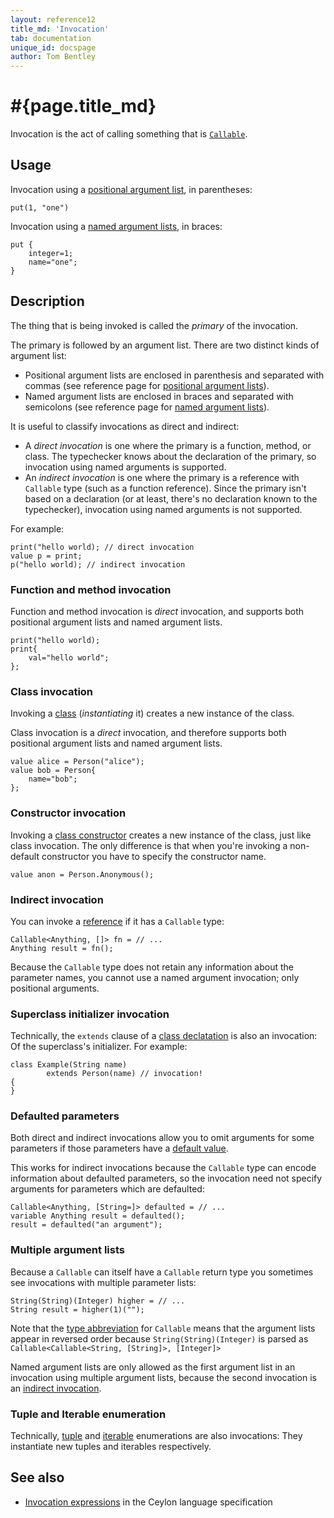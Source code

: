 ```yaml
---
layout: reference12
title_md: 'Invocation'
tab: documentation
unique_id: docspage
author: Tom Bentley
---
```


# #{page.title_md}

Invocation is the act of calling something that is 
[`Callable`](#{site.urls.apidoc_1_2}/Callable.type.html).

## Usage 

Invocation using a [positional argument list](../positional-argument-list/), 
in parentheses:

<!-- try: -->
    put(1, "one")
    
Invocation using a [named argument lists](../named-argument-list/), 
in braces:

<!-- try: -->
    put {
        integer=1;
        name="one";
    }

## Description

The thing that is being invoked is called the *primary* of the invocation. 

The primary is followed by an argument list. There are two distinct 
kinds of argument list:

* Positional argument lists are enclosed in parenthesis and 
  separated with commas (see reference page for 
  [positional argument lists](../positional-argument-list/)).
* Named argument lists are enclosed in braces
  and separated with semicolons (see reference page for 
  [named argument lists](../named-argument-list/)).

It is useful to classify invocations as direct and indirect:

* A *direct invocation* is one where the primary is a function, method, 
  or class. The typechecker knows about the declaration of the primary,
  so invocation using named arguments is supported.
* An *indirect invocation* is one where the primary is a reference with 
  `Callable` type (such as a function reference). 
  Since the primary isn't based on a declaration (or at least, 
  there's no declaration known to the typechecker), invocation 
  using named arguments is not supported.

For example: 

    print("hello world); // direct invocation
    value p = print;
    p("hello world); // indirect invocation

### Function and method invocation

Function and method invocation is *direct* invocation, and supports 
both positional argument lists and named argument lists.

    print("hello world);
    print{
        val="hello world";
    };

### Class invocation

Invoking a [class](../../structure/class/) (*instantiating* it) 
creates a new instance of the class.

Class invocation is a *direct* invocation, and therefore supports 
both positional argument lists and named argument lists.

    value alice = Person("alice");
    value bob = Person{
        name="bob";
    };
    
### Constructor invocation

Invoking a [class constructor](../../structure/class/#constructor_declarations)
creates a new instance of the class, just like class invocation. 
The only difference is that when you're invoking a non-default constructor
you have to specify the constructor name.

    value anon = Person.Anonymous();

### Indirect invocation

You can invoke a [reference](../../structure/value/) if it has a 
`Callable` type:

<!-- try: -->
    Callable<Anything, []> fn = // ...
    Anything result = fn();

Because the `Callable` type does not retain any information about
the parameter names, you cannot use a named argument invocation; 
only positional arguments.

### Superclass initializer invocation

Technically, the `extends` clause of a 
[class declatation](../../structure/class/) is also an invocation: 
Of the superclass's initializer. For example:

    class Example(String name) 
            extends Person(name) // invocation! 
    {
    }



### Defaulted parameters

Both direct and indirect invocations allow you to omit 
arguments for some parameters if those parameters have 
a [default value](../../structure/parameter-list/#defaulted_parameters).

This works for indirect invocations because the `Callable` 
type can encode information about 
defaulted parameters, so the 
invocation need not specify arguments for parameters which are defaulted:

<!-- try: -->
    Callable<Anything, [String=]> defaulted = // ...
    variable Anything result = defaulted();
    result = defaulted("an argument");

### Multiple argument lists

Because a `Callable` can itself have a `Callable` return type you sometimes see
invocations with multiple parameter lists:

    String(String)(Integer) higher = // ...
    String result = higher(1)("");

Note that the [type abbreviation](../../structure/type-abbreviation/) 
for `Callable` means that the argument lists appear in 
reversed order because `String(String)(Integer)`
is parsed as `Callable<Callable<String, [String]>, [Integer]>`

Named argument lists are only allowed as the first argument list in 
an invocation using multiple argument lists, because the second 
invocation is an [indirect invocation](#indirect_invocation).

### Tuple and Iterable enumeration

Technically, [tuple](../tuple) and [iterable](../iterable/) 
enumerations are also invocations: They instantiate new
tuples and iterables respectively.

## See also

* [Invocation expressions](#{site.urls.spec_current}#invocationexpressions) in 
  the Ceylon language specification
